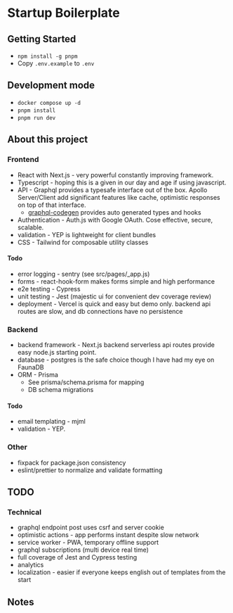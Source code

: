 # Startup Boilerplate

## Getting Started
- `npm install -g pnpm`
- Copy `.env.example` to `.env`

## Development mode
- `docker compose up -d`
- `pnpm install`
- `pnpm run dev`

## About this project
### Frontend
* React with Next.js - very powerful constantly improving framework.
* Typescript - hoping this is a given in our day and age if using javascript.  
* API - Graphql provides a typesafe interface out of the box.  Apollo Server/Client add
  significant features like cache, optimistic responses on top of that interface.
  * [graphql-codegen](https://the-guild.dev/graphql/codegen/docs/guides/react-vue) provides auto generated types and hooks 
* Authentication - Auth.js with Google OAuth.  Cose effective, secure, scalable.
* validation - YEP is lightweight for client bundles
* CSS - Tailwind for composable utility classes

#### Todo
* error logging - sentry (see src/pages/_app.js)
* forms - react-hook-form makes forms simple and high performance
* e2e testing - Cypress
* unit testing - Jest (majestic ui for convenient dev coverage review)
* deployment - Vercel is quick and easy but demo only.  backend api routes are slow, and db connections have no persistence

### Backend
* backend framework - Next.js backend serverless api routes provide easy node.js starting point.
* database - postgres is the safe choice though I have had my eye on FaunaDB
* ORM - Prisma 
  * See prisma/schema.prisma for mapping
  * DB schema migrations 

#### Todo
* email templating - mjml
* validation - YEP. 

### Other
* fixpack for package.json consistency
* eslint/prettier to normalize and validate formatting

## TODO
### Technical
* graphql endpoint post uses csrf and server cookie
* optimistic actions - app performs instant despite slow network
* service worker - PWA, temporary offline support
* graphql subscriptions (multi device real time)
* full coverage of Jest and Cypress testing
* analytics
* localization - easier if everyone keeps english out of templates from the start


## Notes

